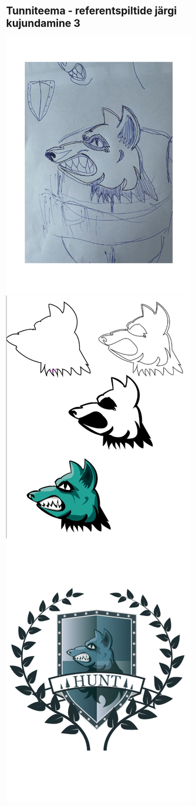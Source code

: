 # Tunniteema - referentspiltide järgi kujundamine 3

![Esimene](./images/06.01.png)
![Teine](./images/06.02.png)
![Kolmas](./images/06.03.png)

